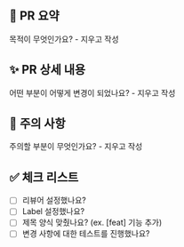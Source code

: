 ## 🚀 PR 요약

목적이 무엇인가요? - 지우고 작성

## ✨ PR 상세 내용

어떤 부분이 어떻게 변경이 되었나요? - 지우고 작성

## 🚨 주의 사항

주의할 부분이 무엇인가요? - 지우고 작성

## ✅ 체크 리스트

- [ ] 리뷰어 설정했나요?
- [ ] Label 설정했나요?
- [ ] 제목 양식 맞췄나요? (ex. [feat] 기능 추가)
- [ ] 변경 사항에 대한 테스트를 진행했나요?

